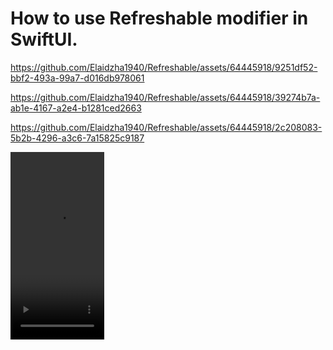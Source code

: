 How to use Refreshable modifier in SwiftUI.
===========================================

https://github.com/Elaidzha1940/Refreshable/assets/64445918/9251df52-bbf2-493a-99a7-d016db978061

https://github.com/Elaidzha1940/Refreshable/assets/64445918/39274b7a-ab1e-4167-a2e4-b1281ced2663

https://github.com/Elaidzha1940/Refreshable/assets/64445918/2c208083-5b2b-4296-a3c6-7a15825c9187

<video src="" width="150" height="300"> 
